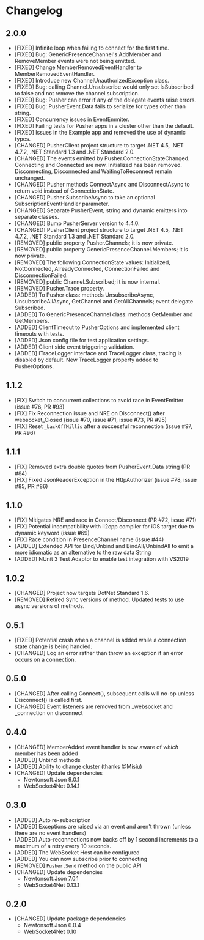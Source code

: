 # Changelog

## 2.0.0
* [FIXED] Infinite loop when failing to connect for the first time. 
* [FIXED] Bug: GenericPresenceChannel<T>'s AddMember and RemoveMember events were not being emitted.
* [FIXED] Change MemberRemovedEventHandler to MemberRemovedEventHandler<T>.
* [FIXED] Introduce new ChannelUnauthorizedException class.
* [FIXED] Bug: calling Channel.Unsubscribe would only set IsSubscribed to false and not remove the channel subscription.
* [FIXED] Bug: Pusher can error if any of the delegate events raise errors.
* [FIXED] Bug: PusherEvent.Data fails to serialize for types other than string.
* [FIXED] Concurrency issues in EventEmmiter.
* [FIXED] Failing tests for Pusher apps in a cluster other than the default.
* [FIXED] Issues in the Example app and removed the use of dynamic types.
* [CHANGED] PusherClient project structure to target .NET 4.5, .NET 4.7.2, .NET Standard 1.3 and .NET Standard 2.0.
* [CHANGED] The events emitted by Pusher.ConnectionStateChanged. Connecting and Connected are new. Initialized has been removed. Disconnecting, Disconnected and WaitingToReconnect remain unchanged.
* [CHANGED] Pusher methods ConnectAsync and DisconnectAsync to return void instead of ConnectionState.
* [CHANGED] Pusher.SubscribeAsync to take an optional SubscriptionEventHandler parameter.
* [CHANGED] Separate PusherEvent, string and dynamic emitters into separate classes.
* [CHANGED] Bump PusherServer version to 4.4.0.
* [CHANGED] PusherClient project structure to target .NET 4.5, .NET 4.7.2, .NET Standard 1.3 and .NET Standard 2.0.
* [REMOVED] public property Pusher.Channels; it is now private.
* [REMOVED] public property GenericPresenceChannel<T>.Members; it is now private.
* [REMOVED] The following ConnectionState values: Initialized, NotConnected, AlreadyConnected, ConnectionFailed and DisconnectionFailed.
* [REMOVED] public Channel.Subscribed; it is now internal.
* [REMOVED] Pusher.Trace property.
* [ADDED] To Pusher class: methods UnsubscribeAsync, UnsubscribeAllAsync, GetChannel and GetAllChannels; event delegate Subscribed.
* [ADDED] To GenericPresenceChannel<T> class: methods GetMember and GetMembers.
* [ADDED] ClientTimeout to PusherOptions and implemented client timeouts with tests.
* [ADDED] Json config file for test application settings.
* [ADDED] Client side event triggering validation.
* [ADDED] ITraceLogger interface and TraceLogger class, tracing is disabled by default. New TraceLogger property added to PusherOptions.

## 1.1.2
* [FIX] Switch to concurrent collections to avoid race in EventEmitter (issue #76, PR #93)
* [FIX] Fix Reconnection issue and NRE on Disconnect() after websocket_Closed (issue #70, issue #71, issue #73, PR #95)
* [FIX] Reset `_backOffMillis` after a successful reconnection (issue #97, PR #96)

## 1.1.1
* [FIX] Removed extra double quotes from PusherEvent.Data string (PR #84)
* [FIX] Fixed JsonReaderException in the HttpAuthorizer (issue #78, issue #85, PR #86)

## 1.1.0
* [FIX] Mitigates NRE and race in Connect/Disconnect (PR #72, issue #71)
* [FIX] Potential incompatibility with il2cpp compiler for iOS target due to dynamic keyword (issue #69)
* [FIX] Race condition in PresenceChannel name (issue #44)
* [ADDED] Extended API for Bind/Unbind and BindAll/UnbindAll to emit a more idiomatic <PusherEvent> as an alternative to the raw data String
* [ADDED] NUnit 3 Test Adaptor to enable test integration with VS2019

## 1.0.2
* [CHANGED] Project now targets DotNet Standard 1.6.
* [REMOVED] Retired Sync versions of method. Updated tests to use async versions of methods.

## 0.5.1
* [FIXED] Potential crash when a channel is added while a connection state change is being handled.
* [CHANGED] Log an error rather than throw an exception if an error occurs on a connection.

## 0.5.0
* [CHANGED] After calling Connect(), subsequent calls will no-op unless Disconnect() is called first.
* [CHANGED] Event listeners are removed from _websocket and _connection on disconnect

## 0.4.0
* [CHANGED] MemberAdded event handler is now aware of *which* member has been added
* [ADDED] Unbind methods
* [ADDED] Ability to change cluster (thanks @Misiu)
* [CHANGED] Update dependencies
  * Newtonsoft.Json 9.0.1
  * WebSocket4Net 0.14.1

## 0.3.0

* [ADDED] Auto re-subscription
* [ADDED] Exceptions are raised via an event and aren't thrown (unless there are no event handlers)
* [ADDED] Auto-reconnections now backs off by 1 second increments to a maximum of a retry every 10 seconds.
* [ADDED] The WebSocket Host can be configured
* [ADDED] You can now subscribe prior to connecting
* [REMOVED] `Pusher.Send` method on the public API
* [CHANGED] Update dependencies
  * Newtonsoft.Json 7.0.1
  * WebSocket4Net 0.13.1

## 0.2.0

* [CHANGED] Update package dependencies
  * Newtonsoft.Json 6.0.4
  * WebSocket4Net 0.10

